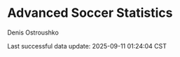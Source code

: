 # Advanced Soccer Statistics
Denis Ostroushko

<!-- gfm -->

Last successful data update: 2025-09-11 01:24:04 CST
